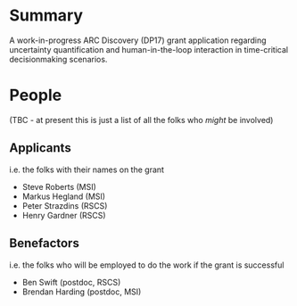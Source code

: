 # Summary

A work-in-progress ARC Discovery (DP17) grant application regarding
uncertainty quantification and human-in-the-loop interaction in
time-critical decisionmaking scenarios.

# People

(TBC - at present this is just a list of all the folks who *might* be
involved)

## Applicants

i.e. the folks with their names on the grant

- Steve Roberts (MSI)
- Markus Hegland (MSI)
- Peter Strazdins (RSCS)
- Henry Gardner (RSCS)

## Benefactors

i.e. the folks who will be employed to do the work if the grant is
successful

- Ben Swift (postdoc, RSCS)
- Brendan Harding (postdoc, MSI)
